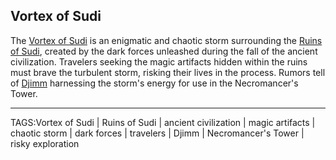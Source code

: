 ## Vortex of Sudi

The [Vortex of Sudi](.md) is an enigmatic and chaotic storm surrounding the [Ruins of Sudi](Ruins_of_Sudi.md), created by the dark forces unleashed during the fall of the ancient civilization. Travelers seeking the magic artifacts hidden within the ruins must brave the turbulent storm, risking their lives in the process. Rumors tell of [Djimm](../People/Djimm.md) harnessing the storm's energy for use in the Necromancer's Tower.


---

TAGS:Vortex of Sudi | Ruins of Sudi | ancient civilization | magic artifacts | chaotic storm | dark forces | travelers | Djimm | Necromancer's Tower | risky exploration
